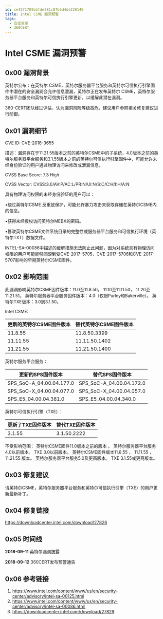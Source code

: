```yaml
---
id: ce4271709bbfde281c87b6d4de228140
title: Intel CSME 漏洞预警
tags: 
  - 安全资讯
  - 360CERT
---
```


# Intel CSME 漏洞预警

0x00 漏洞背景
---------


英特尔公布：在英特尔 CSME，英特尔服务器平台服务和英特尔可信执行引擎固件中潜在的安全漏洞会允许信息泄漏，英特尔正在发布英特尔 CSME，英特尔服务器平台服务和英特尔可信执行引擎更新，以缓解此潜在漏洞。


360-CERT团队经过评估，认为漏洞风险等级高危，建议用户参照相关修复建议进行防御。


0x01 漏洞细节
---------


CVE ID: CVE-2018-3655


描述：漏洞存在于11.21.55版本之前的英特尔CSME中的子系统，4.0版本之前的英特尔服务器平台服务和3.1.55版本之前的英特尔可信执行引擎固件中，可能允许未经身份验证的用户通过物理访问来修改或泄漏信息。


CVSS Base Score: 7.3 High


CVSS Vector: CVSS:3.0/AV:P/AC:L/PR:N/UI:N/S:C/C:H/I:H/A:N


具有物理访问权限的未经身份验证的用户可以：


•绕过英特尔CSME 反重放保护，可能允许暴力攻击来获取存储在英特尔CSME内的信息。 


•获得未经授权访问英特尔MEBX的密码。


•篡改英特尔CSME文件系统目录的完整性或服务器平台服务和可信执行环境（英特尔TXT）数据文件。


INTEL-SA-00086中描述的缓解措施无法防止此问题，因为对系统具有物理访问权限的用户可能能够回滚到受CVE-2017-5705，CVE-2017-5706和CVE-2017-5707影响的早期英特尔CSME固件。


0x02 影响范围
---------


此漏洞影响英特尔CSME固件版本：11.0至11.8.50， 11.10至11.11.50， 11.20至11.21.51。
英特尔服务器平台服务固件版本：4.0（仅限Purley和Bakerville）。
英特尔TXE版本：3.0到3.1.50。


Intel CSME:




| 更新的英特尔CSME固件版本 | 替代英特尔CSME固件版本 |
| --- | --- |
| 11.8.55 | 11.8.50.3399 |
| 11.11.55 | 11.11.50.1402 |
| 11.21.55 | 11.21.50.1400 |


英特尔服务平台服务：




| 更新的SPS固件版本 | 替代SPS固件版本 |
| --- | --- |
| SPS\_SoC-A\_04.00.04.177.0 | SPS\_SoC-A\_04.00.04.172.0 |
| SPS\_SoC-X\_04.00.04.077.0 | SPS\_SoC-X\_04.00.04.057.0 |
| SPS\_E5\_04.00.04.381.0 | SPS\_E5\_04.00.04.340.0 |


英特尔可信执行引擎（TXE）：




| 更新了TXE固件版本 | 替代TXE固件版本 |
| --- | --- |
| 3.1.55 | 3.1.50.2222 |


不受影响范围：
英特尔CSME固件11.0版本之前的版本 。
英特尔服务器平台服务4.0以前版本。
TXE 3.0以前版本。 
英特尔CSME固件版本11.8.55 ， 11.11.55 ， 11.21.55 版本。
英特尔服务器平台服务5.0及更高版本。
TXE 3.1.55或更高版本。


0x03 修复建议
---------


请英特尔CSME，英特尔服务器平台服务和英特尔可信执行引擎（TXE）的用户更新最新补丁。


0x04 修复链接
---------


<https://downloadcenter.intel.com/download/27826>


0x05 时间线
--------


**2018-09-11** 英特尔漏洞披露


**2018-09-12** 360CERT发布预警通告


0x06 参考链接
---------


1. <https://www.intel.com/content/www/us/en/security-center/advisory/intel-sa-00125.html>
2. <https://www.intel.com/content/www/us/en/security-center/advisory/intel-sa-00086.html>
3. <https://downloadcenter.intel.com/download/27826>


